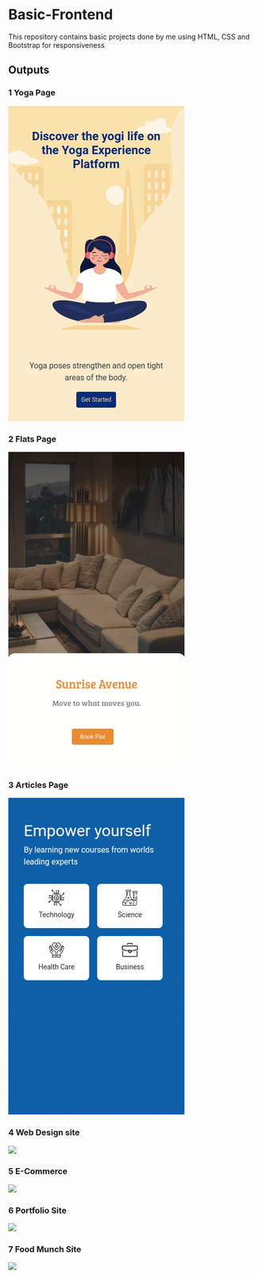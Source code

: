 # Basic-Frontend

This repository contains basic projects done by me using HTML, CSS and Bootstrap for responsiveness

## Outputs

### 1 Yoga Page
![](https://github.com/iamcharu18/Basic-Frontend/blob/main/1%20Yoga%20Page/yoga-output-v2.gif)

### 2 Flats Page
![](https://github.com/iamcharu18/Basic-Frontend/blob/main/2%20Flats%20Page/flats-output.gif)

### 3 Articles Page
![](https://github.com/iamcharu18/Basic-Frontend/blob/main/3%20Articles%20Page/articles-output-v2.gif)

### 4 Web Design site
![](https://github.com/iamcharu18/Basic-Frontend/blob/main/4%20Web%20Design%20Site/screen-capture.gif)

### 5 E-Commerce
![](https://github.com/iamcharu18/Basic-Frontend/blob/main/5%20E-Commerce/screen-capture%20(1).gif)

### 6 Portfolio Site
![](https://github.com/iamcharu18/Basic-Frontend/blob/main/6%20Portfolio%20Site/screen-capture%20(2).gif)

### 7 Food Munch Site
![](https://github.com/iamcharu18/Basic-Frontend/blob/main/7%20Food%20Munch/screen-capture%20(3).gif)
